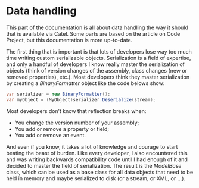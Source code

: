 # Data handling

This part of the documentation is all about data handling the way it should that is available via Catel. Some parts are based on the article on Code Project, but this documentation is more up-to-date.

The first thing that is important is that lots of developers lose way too much time writing custom serializable objects. Serialization is a field of expertise, and only a handful of developers I know really master the serialization of objects (think of version changes of the assembly, class changes (new or removed properties), etc.). Most developers think they master serialization by creating a *BinaryFormatter* object like the code belows show:

``` {.java data-syntaxhighlighter-params="brush: java; gutter: false; theme: Confluence" data-theme="Confluence" style="brush: java; gutter: false; theme: Confluence"}
var serializer = new BinaryFormatter();
var myObject = (MyObject)serializer.Deserialize(stream);
```

Most developers don’t know that reflection breaks when:

-   You change the version number of your assembly;
-   You add or remove a property or field;
-   You add or remove an event.

And even if you know, it takes a lot of knowledge and courage to start beating the beast of burden. Like every developer, I also encountered this and was writing backwards compatibility code until I had enough of it and decided to master the field of serialization. The result is the *ModelBase* class, which can be used as a base class for all data objects that need to be held in memory and maybe serialized to disk (or a stream, or XML, or ...).